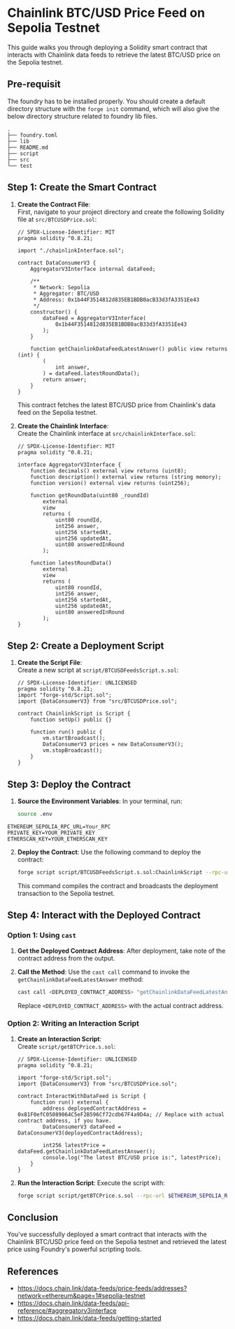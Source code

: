 # Chainlink BTC/USD Price Feed on Sepolia Testnet

This guide walks you through deploying a Solidity smart contract that interacts with Chainlink data feeds to retrieve the latest BTC/USD price on the Sepolia testnet.

## Pre-requisit 
The foundry has to be installed properly.  You should create a default directory structure with the `forge init`  command, which will also give the below directory structure related to foundry lib files. 

```
.
├── foundry.toml
├── lib
├── README.md
├── script
├── src
└── test
```


## Step 1: Create the Smart Contract

1. **Create the Contract File**:  
   First, navigate to your project directory and create the following Solidity file at `src/BTCUSDPrice.sol`:

   ```solidity
   // SPDX-License-Identifier: MIT
   pragma solidity ^0.8.21;

   import "./chainlinkInterface.sol";

   contract DataConsumerV3 {
       AggregatorV3Interface internal dataFeed;

       /**
        * Network: Sepolia
        * Aggregator: BTC/USD
        * Address: 0x1b44F3514812d835EB1BDB0acB33d3fA3351Ee43
        */
       constructor() {
           dataFeed = AggregatorV3Interface(
               0x1b44F3514812d835EB1BDB0acB33d3fA3351Ee43
           );
       }

       function getChainlinkDataFeedLatestAnswer() public view returns (int) {
           (
               int answer,
           ) = dataFeed.latestRoundData();
           return answer;
       }
   }
   ```

   This contract fetches the latest BTC/USD price from Chainlink's data feed on the Sepolia testnet.

2. **Create the Chainlink Interface**:  
   Create the Chainlink interface at `src/chainlinkInterface.sol`:

   ```solidity
   // SPDX-License-Identifier: MIT
   pragma solidity ^0.8.21;

   interface AggregatorV3Interface {
       function decimals() external view returns (uint8);
       function description() external view returns (string memory);
       function version() external view returns (uint256);

       function getRoundData(uint80 _roundId)
           external
           view
           returns (
               uint80 roundId,
               int256 answer,
               uint256 startedAt,
               uint256 updatedAt,
               uint80 answeredInRound
           );

       function latestRoundData()
           external
           view
           returns (
               uint80 roundId,
               int256 answer,
               uint256 startedAt,
               uint256 updatedAt,
               uint80 answeredInRound
           );
   }
   ```

## Step 2: Create a Deployment Script

1. **Create the Script File**:  
   Create a new script at `script/BTCUSDFeedsScript.s.sol`:

   ```solidity
   // SPDX-License-Identifier: UNLICENSED
   pragma solidity ^0.8.21;
   import "forge-std/Script.sol";
   import {DataConsumerV3} from "src/BTCUSDPrice.sol";

   contract ChainlinkScript is Script {
       function setUp() public {}

       function run() public {
           vm.startBroadcast();
           DataConsumerV3 prices = new DataConsumerV3();
           vm.stopBroadcast();
       }
   }
   ```

## Step 3: Deploy the Contract

1. **Source the Environment Variables**:
   In your terminal, run:
   ```bash
   source .env

```
ETHEREUM_SEPOLIA_RPC_URL=Your_RPC
PRIVATE_KEY=YOUR_PRIVATE_KEY
ETHERSCAN_KEY=YOUR_ETHERSCAN_KEY
```

2. **Deploy the Contract**:
   Use the following command to deploy the contract:
   ```bash
   forge script script/BTCUSDFeedsScript.s.sol:ChainlinkScript --rpc-url $ETHEREUM_SEPOLIA_RPC_URL --private-key $PRIVATE_KEY --broadcast --slow
   ```

   This command compiles the contract and broadcasts the deployment transaction to the Sepolia testnet.

## Step 4: Interact with the Deployed Contract

### Option 1: Using `cast`

1. **Get the Deployed Contract Address**:
   After deployment, take note of the contract address from the output.

2. **Call the Method**:
   Use the `cast call` command to invoke the `getChainlinkDataFeedLatestAnswer` method:
   ```bash
   cast call <DEPLOYED_CONTRACT_ADDRESS> "getChainlinkDataFeedLatestAnswer()(int256)" --rpc-url $ETHEREUM_SEPOLIA_RPC_URL
   ```
   Replace `<DEPLOYED_CONTRACT_ADDRESS>` with the actual contract address.

### Option 2: Writing an Interaction Script

1. **Create an Interaction Script**:  
   Create `script/getBTCPrice.s.sol`:
   ```solidity
   // SPDX-License-Identifier: UNLICENSED
   pragma solidity ^0.8.21;

   import "forge-std/Script.sol";
   import {DataConsumerV3} from "src/BTCUSDPrice.sol";

   contract InteractWithDataFeed is Script {
       function run() external {
           address deployedContractAddress = 0x81F0efC05089064C5eF2B596Cf72cdb67F4a9D4a; // Replace with actual contract address, if you have.
           DataConsumerV3 dataFeed = DataConsumerV3(deployedContractAddress);

           int256 latestPrice = dataFeed.getChainlinkDataFeedLatestAnswer();
           console.log("The latest BTC/USD price is:", latestPrice);
       }
   }
   ```

2. **Run the Interaction Script**:
   Execute the script with:
   ```bash
   forge script script/getBTCPrice.s.sol --rpc-url $ETHEREUM_SEPOLIA_RPC_URL --private-key $PRIVATE_KEY --broadcast
   ```

## Conclusion

You've successfully deployed a smart contract that interacts with the Chainlink BTC/USD price feed on the Sepolia testnet and retrieved the latest price using Foundry's powerful scripting tools.


 
## References

- https://docs.chain.link/data-feeds/price-feeds/addresses?network=ethereum&page=1#sepolia-testnet
- https://docs.chain.link/data-feeds/api-reference/#aggregatorv3interface
- https://docs.chain.link/data-feeds/getting-started

